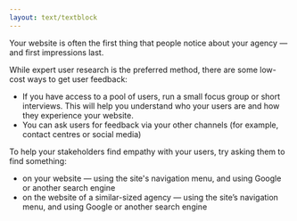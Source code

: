 ```yaml
---
layout: text/textblock
---
```


Your website is often the first thing that people notice about your agency — and first impressions last.

While expert user research is the preferred method, there are some low-cost ways to get user feedback:
  * If you have access to a pool of users, run a small focus group or short interviews. This will help you understand who your users are and how they experience your website.
  * You can ask users for feedback via your other channels (for example, contact centres or social media)

To help your stakeholders find empathy with your users, try asking them to find something:
  * on your website — using the site's navigation menu, and using Google or another search engine
  * on the website of a similar-sized agency — using the site’s navigation menu, and using Google or another search engine
